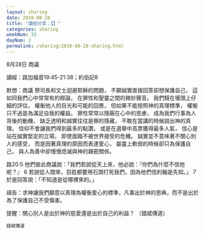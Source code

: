 ```yaml
---
layout: sharing
date: 2018-08-28
title: "讀經分享：【】"
categories: sharing
weekNum: 32
dayNum: 2
permalink: /sharing/2018-08-28-sharing.html
---
```

8月28日 商議

讀經：路加福音19:45-21:38；約伯記8

默想：商議
祭司長和文士迴避耶穌的問題，
不願誠實直接回答卻想保護自己，
這如同我們心中常常有的辯論，
在罪性和聖靈之間的微妙聲音。
我們騎在墻頭上仔細的評估，
權衡他人的目光和可能的回應，
但如果不能按照神的真理標準，
權衡只不過是為滿足自我的權益。
罪性常常以隱蔽在心中的思慮，
成為我們行事為人背後的動機，
缺乏透明和誠實往往是罪的隱藏，
不敢在當講的時候說出神的真理。
信仰不會讓我們得到最多的點讚，
或是在選舉中高票獲得最多人氣，
信心是站在誠實堅定的立場，
即使面臨不被世界接受的危機。
誠實並不意味著不關心別人的感受，
而是因著真理的原因而表達愛心，
屬靈上軟弱的時候卻只為保護自己，
與人為善中卻慢慢熄滅與神的親密關係。

路20:5 他們彼此商議說：「我們若說從天上來，他必說：『你們為什麼不信他呢？』 6 若說從人間來，百姓都要用石頭打死我們，因為他們信約翰是先知。」 7 於是回答說：「不知道是從哪裡來的。」

禱告：求神讓我們願意以真理為權衡愛心的標準，凡事出於神的恩典，而不是出於為了保護自己不受傷害。

提醒：關心別人是出於神的慈愛還是出於自己的利益？
（錢斌傳道）

`錢斌傳道`
